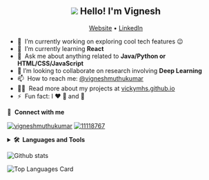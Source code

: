 <h2 align="center"> 
  <img src="https://media.giphy.com/media/hvRJCLFzcasrR4ia7z/giphy.gif" width="25px"> 
  Hello! I'm Vignesh</h2>
<p align="center">
  <a href="https://vickymhs.github.io/">Website</a> •
  <a href="https://www.linkedin.com/in/vickymhs/">LinkedIn</a>
</p>

- 🔭 &nbsp;I’m currently working on exploring cool tech features :wink:
- 🌱 &nbsp;I’m currently learning **React**
- 💬 &nbsp;Ask me about anything related to **Java/Python or HTML/CSS/JavaScript**
- 👯 I’m looking to collaborate on research involving **Deep Learning**
- 📫 &nbsp;How to reach me: [@vigneshmuthukumar](https://www.linkedin.com/in/vickymhs/)
- 👨‍💻 &nbsp;Read more about my projects at [vickymhs.github.io](https://vickymhs.github.io/)
- ⚡ &nbsp;Fun fact: I :heart: 🏏 and 🎥

🔗 &nbsp;**Connect with me**
<p align="left">
<a href="https://www.linkedin.com/in/vickymhs/" target="blank"><img align="center" src="https://raw.githubusercontent.com/rahuldkjain/github-profile-readme-generator/master/src/images/icons/Social/linked-in-alt.svg" alt="vigneshmuthukumar" height="30" width="40" /></a>
<a href="https://stackoverflow.com/users/11118767/vignesh-muthukumar" target="blank"><img align="center" src="https://raw.githubusercontent.com/rahuldkjain/github-profile-readme-generator/master/src/images/icons/Social/stack-overflow.svg" alt="11118767" height="30" width="40" /></a>

<details>
  <summary><b>🛠️&nbsp;&nbsp;Languages&nbsp;and&nbsp;Tools</b></summary>
  <br/>
  <p align="left"> 
    <a href="https://git-scm.com/" target="_blank"> <img src="https://raw.githubusercontent.com/devicons/devicon/master/icons/java/java-original.svg" alt="git" width="40" height="40"/> </a>
    <a href="https://www.java.com/en/" target="_blank"> <img src="https://raw.githubusercontent.com/devicons/devicon/master/icons/java/java-original.svg" alt="java" width="40" height="40"/> </a> 
    <a href="https://www.w3.org/html/" target="_blank"> <img src="https://raw.githubusercontent.com/devicons/devicon/master/icons/html5/html5-original-wordmark.svg" alt="html5" width="40" height="40"/> </a> 
    <a href="https://developer.mozilla.org/en-US/docs/Web/JavaScript" target="_blank"> <img src="https://raw.githubusercontent.com/devicons/devicon/master/icons/javascript/javascript-original.svg" alt="javascript" width="40" height="40"/> </a> 
    <a href="https://www.jenkins.io" target="_blank"> <img src="https://www.vectorlogo.zone/logos/jenkins/jenkins-icon.svg" alt="jenkins" width="40" height="40"/> </a> 
    <a href="https://www.linux.org/" target="_blank"> <img src="https://raw.githubusercontent.com/devicons/devicon/master/icons/linux/linux-original.svg" alt="linux" width="40" height="40"/> </a> 
    <a href="https://www.mongodb.com/" target="_blank"> <img src="https://raw.githubusercontent.com/devicons/devicon/master/icons/mongodb/mongodb-original-wordmark.svg" alt="mongodb" width="40" height="40"/> </a> 
    <a href="https://www.mysql.com/" target="_blank"> <img src="https://raw.githubusercontent.com/devicons/devicon/master/icons/mysql/mysql-original-wordmark.svg" alt="mysql" width="40" height="40"/> </a> 
    <a href="https://www.nginx.com" target="_blank"> <img src="https://raw.githubusercontent.com/devicons/devicon/master/icons/nginx/nginx-original.svg" alt="nginx" width="40" height="40"/> </a> 
    <a href="https://nodejs.org" target="_blank"> <img src="https://raw.githubusercontent.com/devicons/devicon/master/icons/nodejs/nodejs-original-wordmark.svg" alt="nodejs" width="40" height="40"/> </a> 
    <a href="https://postman.com" target="_blank"> <img src="https://www.vectorlogo.zone/logos/getpostman/getpostman-icon.svg" alt="postman" width="40" height="40"/> </a> 
    <a href="https://www.python.org" target="_blank"> <img src="https://raw.githubusercontent.com/devicons/devicon/master/icons/python/python-original.svg" alt="python" width="40" height="40"/> </a> 
    <a href="https://redis.io" target="_blank"> <img src="https://raw.githubusercontent.com/devicons/devicon/master/icons/redis/redis-original-wordmark.svg" alt="redis" width="40" height="40"/> </a> 
    <a href="https://travis-ci.org" target="_blank"> <img src="https://www.vectorlogo.zone/logos/travis-ci/travis-ci-icon.svg" alt="travisci" width="40" height="40"/> </a> 
  </p>

</details>


![Github stats](https://github-readme-stats.vercel.app/api?username=vickymhs&theme=highcontrast&show_icons=true&count_private=true)

![Top Languages Card](https://github-readme-stats.vercel.app/api/top-langs/?username=vickymhs&layout=compact)


<!--
**vickymhs/vickymhs** is a ✨ _special_ ✨ repository because its `README.md` (this file) appears on your GitHub profile.

Here are some ideas to get you started:

- 🔭 I’m currently working on ...
- 🌱 I’m currently learning ...
- 👯 I’m looking to collaborate on ...
- 🤔 I’m looking for help with ...
- 💬 Ask me about ...
- 📫 How to reach me: ...
- 😄 Pronouns: ...
- ⚡ Fun fact: ...
-->
